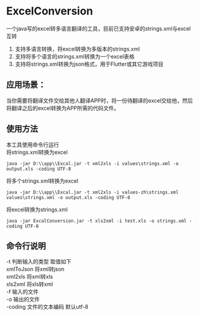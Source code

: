 # ExcelConversion
一个java写的excel转多语言翻译的工具，目前已支持安卓的strings.xml与excel互转

1. 支持多语言转换，将excel转换为多版本的strings.xml
2. 支持将多个语言的strings.xml转换为一个excel表格
3. 支持将strings.xml转换为json格式，用于Flutter或其它游戏项目

## 应用场景：
当你需要将翻译文件交给其他人翻译APP时，将一份待翻译的excel交给他，然后将翻译之后的excel转换为APP所需的代码文件。  

## 使用方法
本工具使用命令行运行  
将strings.xml转换为excel

```
java -jar D:\\app\\Excal.jar -t xml2xls -i values\strings.xml -o output.xls -coding UTF-8
```

将多个strings.xml转换为excel
```
java -jar D:\\app\\Excal.jar -t xml2xls -i values-zh\strings.xml values\strings.xml -o output.xls -coding UTF-8
```

将excel转换为strings.xml
```
java -jar ExcalConversion.jar -t xls2xml -i test.xls -o strings.xml -coding UTF-8
```

## 命令行说明  
  -t 判断输入的类型 取值如下  
    xmlToJson 将xml转json  
    xml2xls 将xml转xls  
    xls2xml 将xls转xml  
 -f 输入的文件  
 -o 输出的文件  
 -coding 文件的文本编码 默认utf-8  

